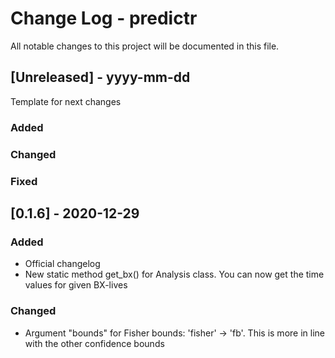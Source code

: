 
# Change Log - predictr
All notable changes to this project will be documented in this file.
 
## [Unreleased] - yyyy-mm-dd
 
Template for next changes
 
### Added
 
### Changed
 
### Fixed
 
## [0.1.6] - 2020-12-29
 
### Added
- Official changelog
- New static method get_bx() for Analysis class. You can now get the time values for given BX-lives

### Changed
  
- Argument "bounds" for Fisher bounds: 'fisher' -> 'fb'. This is more in line with the other confidence bounds
